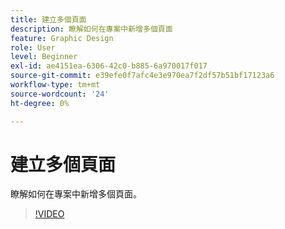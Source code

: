 ```yaml
---
title: 建立多個頁面
description: 瞭解如何在專案中新增多個頁面
feature: Graphic Design
role: User
level: Beginner
exl-id: ae4151ea-6306-42c0-b885-6a970017f017
source-git-commit: e39efe0f7afc4e3e970ea7f2df57b51bf17123a6
workflow-type: tm+mt
source-wordcount: '24'
ht-degree: 0%

---
```


# 建立多個頁面

瞭解如何在專案中新增多個頁面。

>[!VIDEO](https://video.tv.adobe.com/v/3420215?quality=12&learn=on&hidetitle=true)
